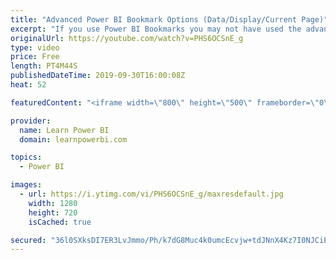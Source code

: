 ```yaml
---
title: "Advanced Power BI Bookmark Options (Data/Display/Current Page)"
excerpt: "If you use Power BI Bookmarks you may not have used the advanced bookmarking options for  ➔ Bookmark Data ➔ Bookmark Display  ➔ Bookmark Current Page I talk about these options and show you were these can really help you out when using Power BI Bookmarks in advanced scenarios.  ================================"
originalUrl: https://youtube.com/watch?v=PHS6OCSnE_g
type: video
price: Free
length: PT4M44S
publishedDateTime: 2019-09-30T16:00:08Z
heat: 52

featuredContent: "<iframe width=\"800\" height=\"500\" frameborder=\"0\" src=\"https://www.youtube.com/embed/PHS6OCSnE_g\" allow=\"accelerometer; autoplay; encrypted-media; gyroscope; picture-in-picture\" allowfullscreen></iframe>"

provider:
  name: Learn Power BI
  domain: learnpowerbi.com

topics:
  - Power BI

images:
  - url: https://i.ytimg.com/vi/PHS6OCSnE_g/maxresdefault.jpg
    width: 1280
    height: 720
    isCached: true

secured: "36l0SXksDI7ER3LvJmmo/Ph/k7dG8Muc4k0umcEcvjw+tdJNnX4Kz7I0NJCiEqlGoqP2lt9c0x8aahWDPKSjXfVt1+B4I/pbosoL1og1IbXItgi17m1Ay6+ey3tDrzX+he15q4xSXW+sUHAGXrcancjVWFhkjVar0UZJ3LsoixWRv88SRflCgviqtOB8jZXMwoC/Jrr0Vhh5fzmsXrImrjMlq7CFRnY/BPwG8WVbCbqPNmQR8IQ+BTom89qo6QhMGeBVwYLiIjcnuQgfez1AJQldyffRD0BGIoBPqwu3Z82YoTL9ApNGv8xBpHbR9kjFFFCvRnWCV9y8BRc8CZCGaMxgINcW0zyht2W1+03w+2NMLLBRtnfJs0W+LUKH1GPLe1q9qyj1L6MOrbIUSu1j41CD7PYX93qhkXUYpqyOmnA=;Hwk/dt+6KsC5nmlaLQFEaw=="
---
```


